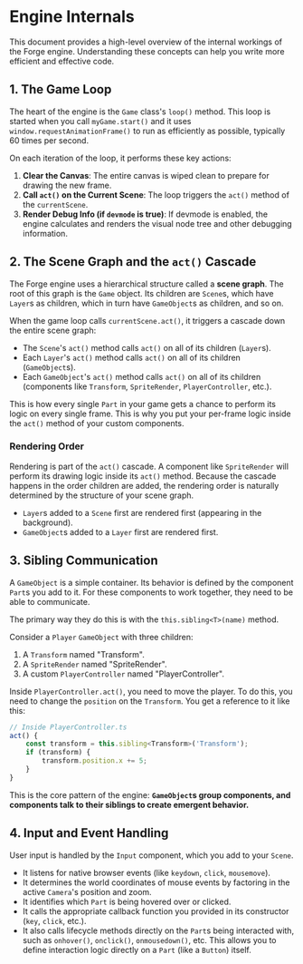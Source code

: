 # Engine Internals

This document provides a high-level overview of the internal workings of the Forge engine. Understanding these concepts can help you write more efficient and effective code.

## 1. The Game Loop

The heart of the engine is the `Game` class's `loop()` method. This loop is started when you call `myGame.start()` and it uses `window.requestAnimationFrame()` to run as efficiently as possible, typically 60 times per second.

On each iteration of the loop, it performs these key actions:

1.  **Clear the Canvas**: The entire canvas is wiped clean to prepare for drawing the new frame.
2.  **Call `act()` on the Current Scene**: The loop triggers the `act()` method of the `currentScene`.
3.  **Render Debug Info (if `devmode` is true)**: If devmode is enabled, the engine calculates and renders the visual node tree and other debugging information.

## 2. The Scene Graph and the `act()` Cascade

The Forge engine uses a hierarchical structure called a **scene graph**. The root of this graph is the `Game` object. Its children are `Scene`s, which have `Layer`s as children, which in turn have `GameObject`s as children, and so on.

When the game loop calls `currentScene.act()`, it triggers a cascade down the entire scene graph:

-   The `Scene`'s `act()` method calls `act()` on all of its children (`Layer`s).
-   Each `Layer`'s `act()` method calls `act()` on all of its children (`GameObject`s).
-   Each `GameObject`'s `act()` method calls `act()` on all of its children (components like `Transform`, `SpriteRender`, `PlayerController`, etc.).

This is how every single `Part` in your game gets a chance to perform its logic on every single frame. This is why you put your per-frame logic inside the `act()` method of your custom components.

### Rendering Order

Rendering is part of the `act()` cascade. A component like `SpriteRender` will perform its drawing logic inside its `act()` method. Because the cascade happens in the order children are added, the rendering order is naturally determined by the structure of your scene graph.

-   `Layer`s added to a `Scene` first are rendered first (appearing in the background).
-   `GameObject`s added to a `Layer` first are rendered first.

## 3. Sibling Communication

A `GameObject` is a simple container. Its behavior is defined by the component `Part`s you add to it. For these components to work together, they need to be able to communicate.

The primary way they do this is with the `this.sibling<T>(name)` method.

Consider a `Player` `GameObject` with three children:
1.  A `Transform` named "Transform".
2.  A `SpriteRender` named "SpriteRender".
3.  A custom `PlayerController` named "PlayerController".

Inside `PlayerController.act()`, you need to move the player. To do this, you need to change the `position` on the `Transform`. You get a reference to it like this:

```javascript
// Inside PlayerController.ts
act() {
    const transform = this.sibling<Transform>('Transform');
    if (transform) {
        transform.position.x += 5;
    }
}
```

This is the core pattern of the engine: **`GameObject`s group components, and components talk to their siblings to create emergent behavior.**

## 4. Input and Event Handling

User input is handled by the `Input` component, which you add to your `Scene`.

-   It listens for native browser events (like `keydown`, `click`, `mousemove`).
-   It determines the world coordinates of mouse events by factoring in the active `Camera`'s position and zoom.
-   It identifies which `Part` is being hovered over or clicked.
-   It calls the appropriate callback function you provided in its constructor (`key`, `click`, etc.).
-   It also calls lifecycle methods directly on the `Part`s being interacted with, such as `onhover()`, `onclick()`, `onmousedown()`, etc. This allows you to define interaction logic directly on a `Part` (like a `Button`) itself.
